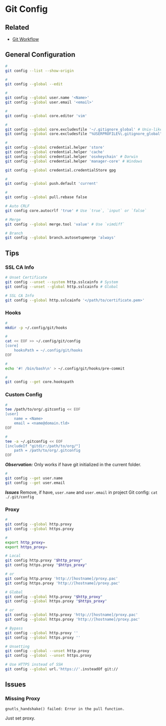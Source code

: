 # Git Config

## Related

- [Git Workflow](/git/git-workflow.md)

## General Configuration

```sh
#
git config --list --show-origin

#
git config --global --edit

#
git config --global user.name '<Name>'
git config --global user.email '<email>'

#
git config --global core.editor 'vim'

#
git config --global core.excludesfile '~/.gitignore_global' # Unix-like
git config --global core.excludesfile "%USERPROFILE%\.gitignore_global" # windows

#
git config --global credential.helper 'store'
git config --global credential.helper 'cache'
git config --global credential.helper 'osxkeychain' # Darwin
git config --global credential.helper 'manager-core' # Windows

git config --global credential.credentialStore gpg

#
git config --global push.default 'current'

#
git config --global pull.rebase false

# Auto CRLF
git config core.autocrlf 'true' # Use `true`, `input` or `false`

# Merge
git config --global merge.tool 'value' # Use `vimdiff`

# Branch
git config --global branch.autosetupmerge 'always'
```

<!--
git config --global --add --bool push.autoSetupRemote true

git reflog
git checkout <sha8>

# Only repository
git config --bool core.bare true
-->

## Tips

### SSL CA Info

```sh
# Unset Certificate
git config --unset --system http.sslcainfo # System
git config --unset --global http.sslcainfo # Global

# SSL CA Info
git config --global http.sslcainfo '</path/to/certificate.pem>'
```

### Hooks

```sh
#
mkdir -p ~/.config/git/hooks

#
cat << EOF >> ~/.config/git/config
[core]
	hooksPath = ~/.config/git/hooks
EOF

#
echo '#! /bin/bash\n' > ~/.config/git/hooks/pre-commit

#
git config --get core.hookspath
```

### Custom Config

```sh
#
tee /path/to/org/.gitconfig << EOF
[user]
	name = <Name>
	email = <name@domain.tld>
EOF

#
tee -a ~/.gitconfig << EOF
[includeIf "gitdir:/path/to/org/"]
	path = /path/to/org/.gitconfig
EOF
```

**_Observation:_** Only works if have git initialized in the current folder.

```sh
#
git config --get user.name
git config --get user.email
```

**_Issues_** Remove, if have, `user.name` and `user.email` in project Git config: `cat ./.git/config`

### Proxy

```sh
#
git config --global http.proxy
git config --global https.proxy

#
export http_proxy=
export https_proxy=

# Local
git config http.proxy "$http_proxy"
git config https.proxy "$https_proxy"

# or
git config http.proxy 'http://[hostname]/proxy.pac'
git config https.proxy 'http://[hostname]/proxy.pac'

# Global
git config --global http.proxy "$http_proxy"
git config --global https.proxy "$https_proxy"

# or
git config --global http.proxy 'http://[hostname]/proxy.pac'
git config --global https.proxy 'http://[hostname]/proxy.pac'

# Bypass
git config --global http.proxy ''
git config --global https.proxy ''

# Unsetting
git config --global --unset http.proxy
git config --global --unset https.proxy

# Use HTTPS instead of SSH
git config --global url.'https://'.insteadOf git://
```

## Issues

<!-- ### TBD

```log

```

```sh
git branch --set-upstream-to=origin/<branch> <branch>
``` -->

### Missing Proxy

```log
gnutls_handshake() failed: Error in the pull function.
```

Just set proxy.

